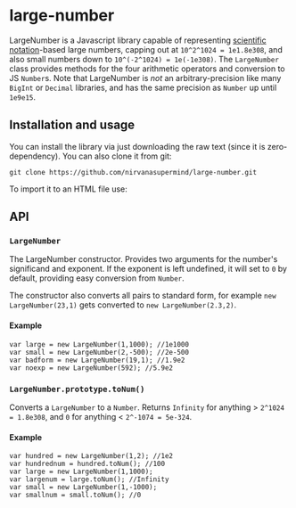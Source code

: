# large-number
LargeNumber is a Javascript library capable of representing [scientific notation](https://en.wikipedia.org/wiki/Scientific_notation)-based large numbers, capping out at `10^2^1024 = 1e1.8e308`, and also small numbers down to `10^(-2^1024) = 1e(-1e308)`.  The `LargeNumber` class provides methods for the four arithmetic operators and conversion to JS `Number`s. Note that LargeNumber is *not* an arbitrary-precision like many `BigInt` or `Decimal` libraries, and has the same precision as `Number` up until `1e9e15`.

## Installation and usage
You can install the library via just downloading the raw text (since it is zero-dependency). You can also clone it from git:

    git clone https://github.com/nirvanasupermind/large-number.git

To import it to an HTML file use:
    <script src="(path)/large-number/scripts/largenumber.js"></script>



## API
### `LargeNumber`
The LargeNumber constructor. Provides two arguments for the number's significand and exponent. If the exponent is left undefined, it will set to `0` by default, providing easy conversion from `Number`. 

The constructor also converts all pairs to standard form, for example `new LargeNumber(23,1)` gets converted to `new LargeNumber(2.3,2)`.
#### Example
    var large = new LargeNumber(1,1000); //1e1000
    var small = new LargeNumber(2,-500); //2e-500
    var badform = new LargeNumber(19,1); //1.9e2
    var noexp = new LargeNumber(592); //5.9e2

### `LargeNumber.prototype.toNum()`
Converts a `LargeNumber` to a `Number`. Returns `Infinity` for anything > `2^1024 = 1.8e308`, and `0` for anything < `2^-1074 = 5e-324`.

#### Example
    var hundred = new LargeNumber(1,2); //1e2
    var hundrednum = hundred.toNum(); //100
    var large = new LargeNumber(1,1000);
    var largenum = large.toNum(); //Infinity
    var small = new LargeNumber(1,-1000);
    var smallnum = small.toNum(); //0


